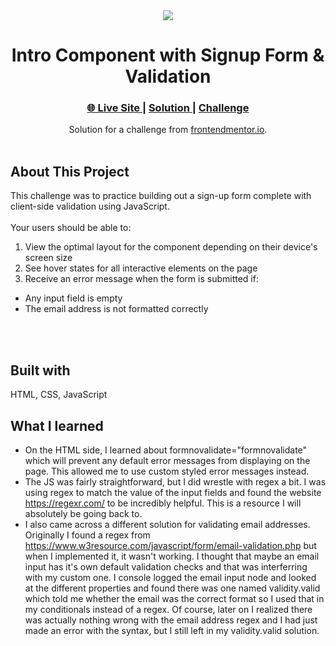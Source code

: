 <div align="center"><img src="https://i.ibb.co/C9Tw5rc/Screen-Shot-2022-04-22-at-3-06-28-PM.png"></img></div>
<h1 align="center">Intro Component with Signup Form & Validation</h1>

<div align="center">
  <h3>
    <a href="https://waynetasaki.github.io/Intro-component-signup-form/?">🌐 Live Site </a>  |  
    <a href="https://www.frontendmentor.io/solutions/intro-component-with-signup-form-SkD8MsxSq" target="_blank"> Solution </a> | 
    <a href="https://www.frontendmentor.io/challenges/intro-component-with-signup-form-5cf91bd49edda32581d28fd1" target="_blank"> Challenge </a> 
  </h3>
</div>
<div align="center">
   Solution for a challenge from  <a href="https://www.frontendmentor.io/" target="_blank">frontendmentor.io</a>.
</div>
<br>

## About This Project

<p>This challenge was to practice building out a sign-up form complete with client-side validation using JavaScript.

<br>
<br>
Your users should be able to:

1. View the optimal layout for the component depending on their device's screen size
2. See hover states for all interactive elements on the page
3. Receive an error message when the form is submitted if:
- Any input field is empty
- The email address is not formatted correctly
<br>
<br>



## Built with

<p>HTML, CSS, JavaScript</p>

## What I learned
- On the HTML side, I learned about formnovalidate="formnovalidate" which will prevent any default error messages from displaying on the page. This allowed me to use custom styled error messages instead.
- The JS was fairly straightforward, but I did wrestle with regex a bit. I was using regex to match the value of the input fields and found the website https://regexr.com/ to be incredibly helpful. This is a resource I will absolutely be going back to.
- I also came across a different solution for validating email addresses. Originally I found a regex from https://www.w3resource.com/javascript/form/email-validation.php but when I implemented it, it wasn't working. I thought that maybe an email input has it's own default validation checks and that was interferring with my custom one. I console logged the email input node and looked at the different properties and found there was one named validity.valid which told me whether the email was the correct format so I used that in my conditionals instead of a regex. Of course, later on I realized there was actually nothing wrong with the email address regex and I had just made an error with the syntax, but I still left in my validity.valid solution.
